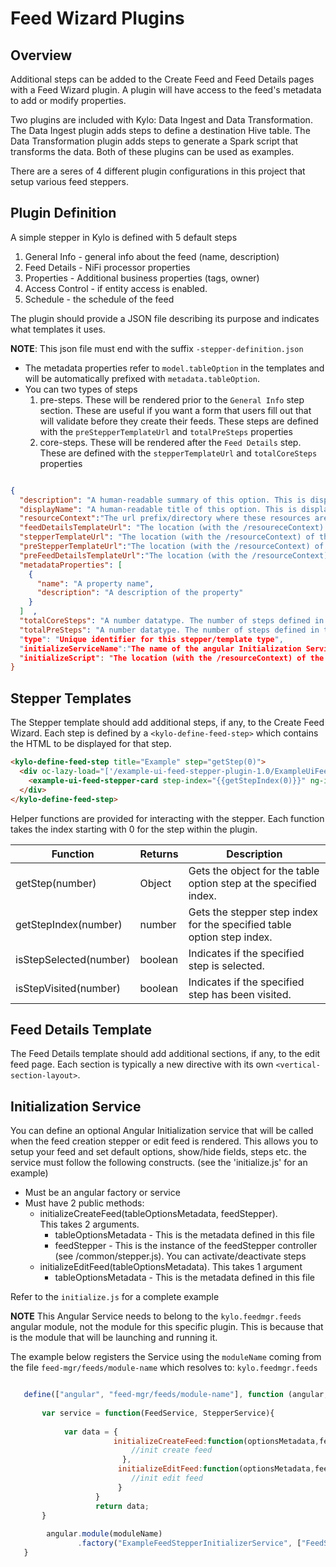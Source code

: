 Feed Wizard Plugins
===================

Overview
--------

Additional steps can be added to the Create Feed and Feed Details pages with a Feed Wizard plugin. A plugin will have access to the feed's metadata to add or modify properties.

Two plugins are included with Kylo: Data Ingest and Data Transformation. The Data Ingest plugin adds steps to define a destination Hive table. The Data Transformation plugin adds steps to generate a
Spark script that transforms the data. Both of these plugins can be used as examples.

There are a seres of 4 different plugin configurations in this project that setup various feed steppers.

Plugin Definition
-----------------

A simple stepper in Kylo is defined with 5 default steps
1. General Info  - general info about the feed (name, description)
2. Feed Details - NiFi processor properties
3. Properties  - Additional business properties (tags, owner)
4. Access Control - if entity access is enabled.
5. Schedule - the schedule of the feed

The plugin should provide a JSON file describing its purpose and indicates what templates it uses.

**NOTE**:  This json file must end with the suffix `-stepper-definition.json`

 - The metadata properties refer to `model.tableOption` in the templates and will be automatically prefixed with `metadata.tableOption`.
 - You can two types of steps
    1. pre-steps.  These will be rendered prior to the `General Info` step section.  These are useful if you want a form that users fill out that will validate before they create their feeds.  These steps are defined with the `preStepperTemplateUrl` and `totalPreSteps` properties
    2. core-steps.  These will be rendered after the `Feed Details` step. These are defined with the `stepperTemplateUrl` and `totalCoreSteps` properties

```json

{
  "description": "A human-readable summary of this option. This is displayed as the hint when registering a template (Required) ",
  "displayName": "A human-readable title of this option. This is displayed as the title of this option when registering a template. (Required)  ",
  "resourceContext":"The url prefix/directory where these resources are located.  Example:  /example-plugin-1.0  (Required)",
  "feedDetailsTemplateUrl": "The location (with the /resoureceContext) of the html when viewing/editing a feed. (Required if you define the 'stepperTemplateUrl' property)",
  "stepperTemplateUrl": "The location (with the /resourceContext) of the html for creating a new feed (the feed steps).  This does not include any pre-steps (Either 'preStepperTemplateUrl' or this property is required)",
  "preStepperTemplateUrl":"The location (with the /resourceContext) of the html for any pre-steps  (Either 'stepperTemplateUrl' or this property is required) ",
  "preFeedDetailsTemplateUrl":"The location (with the /resourceContext) of the html when viewing/editing a feed for any pre-steps.  (Optional)",
  "metadataProperties": [
    {
      "name": "A property name",
      "description": "A description of the property"
    }   
  ]  ,
  "totalCoreSteps": "A number datatype. The number of steps defined in the 'stepperTemplateUrl'  (does not include pre-steps) (Required only if 'stepperTemplateUrl' property is defined)",
  "totalPreSteps": "A number datatype. The number of steps defined in the 'preStepperTemplateUrl'  (does not include core-steps),  (Required only if 'preStepperTemplateUrl' property is defined)""
  "type": "Unique identifier for this stepper/template type",
  "initializeServiceName":"The name of the angular Initialization Service to call, defined in the 'initializeScript' file.  (Required if you define the 'initializeScript' property) ",
  "initializeScript": "The location (with the /resourceContext) of the initialization angular service.  See Initialization Service section below.  (Optional)"
}
````

Stepper Templates
-----------------

The Stepper template should add additional steps, if any, to the Create Feed Wizard. Each step is defined by a `<kylo-define-feed-step>` which contains the HTML to be displayed for that step.

```html
<kylo-define-feed-step title="Example" step="getStep(0)">
  <div oc-lazy-load="['/example-ui-feed-stepper-plugin-1.0/ExampleUiFeedStepperCard.js']">
    <example-ui-feed-stepper-card step-index="{{getStepIndex(0)}}" ng-if="isStepSelected(0)"></example-ui-feed-stepper-card>
  </div>
</kylo-define-feed-step>
```

Helper functions are provided for interacting with the stepper. Each function takes the index starting with 0 for the step within the plugin.

Function | Returns | Description
-------- | ------- | -----------
getStep(number) | Object | Gets the object for the table option step at the specified index.
getStepIndex(number) | number | Gets the stepper step index for the specified table option step index.
isStepSelected(number) | boolean | Indicates if the specified step is selected.
isStepVisited(number) | boolean | Indicates if the specified step has been visited.

Feed Details Template
---------------------

The Feed Details template should add additional sections, if any, to the edit feed page. Each section is typically a new directive with its own `<vertical-section-layout>`.


Initialization Service
----------------------

You can define an optional Angular Initialization service that will be called when the feed creation stepper or edit feed is rendered.
This allows you to setup your feed and set default options, show/hide fields, steps etc.
the service must follow the following constructs.  (see the 'initialize.js' for an example)
 - Must be an angular factory or service
 - Must have 2 public methods:
    - initializeCreateFeed(tableOptionsMetadata, feedStepper).  
     This takes 2 arguments. 
       - tableOptionsMetadata  - This is the metadata defined in this file
       - feedStepper  - This is the instance of the feedStepper controller  (see /common/stepper.js).  You can activate/deactivate steps
    - initializeEditFeed(tableOptionsMetadata).  This takes 1 argument
       - tableOptionsMetadata  - This is the metadata defined in this file

Refer to the `initialize.js` for a complete example

**NOTE**  This Angular Service needs to belong to the `kylo.feedmgr.feeds` angular module, not the module for this specific plugin.  This is because that is the module that will be launching and running it.
 
 The example below registers the Service using the `moduleName` coming from the file `feed-mgr/feeds/module-name` which resolves to: `kylo.feedmgr.feeds` 
 
 ```javascript
 
    define(["angular", "feed-mgr/feeds/module-name"], function (angular, moduleName) {
        
        var service = function(FeedService, StepperService){
            
             var data = {
                        initializeCreateFeed:function(optionsMetadata,feedStepper, feedModel){
                            //init create feed
                          },
                         initializeEditFeed:function(optionsMetadata,feedModel) {
                            //init edit feed
                         }
                    }
                    return data;
        }
        
         angular.module(moduleName)
                .factory("ExampleFeedStepperInitializerService", ["FeedService","StepperService", service])
    }
```

